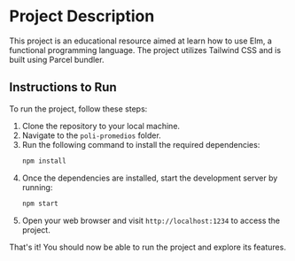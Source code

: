 # Project Description

This project is an educational resource aimed at learn how to use Elm, a functional programming language. The project utilizes Tailwind CSS and is built using Parcel bundler.

## Instructions to Run

To run the project, follow these steps:

1. Clone the repository to your local machine.
2. Navigate to the `poli-promedios` folder.
3. Run the following command to install the required dependencies:
    ```bash
    npm install
    ```
4. Once the dependencies are installed, start the development server by running:
    ```bash
    npm start
    ```
5. Open your web browser and visit `http://localhost:1234` to access the project.

That's it! You should now be able to run the project and explore its features.